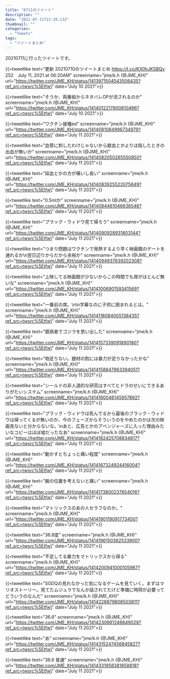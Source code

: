 ```yaml
---
title: "0711のツイート"
description: ""
date: "2021-07-11T21:20:13Z"
thumbnail: ""
categories:
  - "Tweets"
tags:
  - "ツイートまとめ"
---
```

20210711に行ったツイートです。
<!--more-->
{{<tweetlike text=\"更新 20210710のツイートまとめ https://t.co/KX0hJKSBQv 252　July 11, 2021 at 06:20AM\" screenname=\"jme/k.h (@JME_KH)\" url=\"https://twitter.com/JME_KH/status/1413971504543506435?ref_src=twsrc%5Etfw\" date=\"July 10 2021\">}}

{{<tweetlike text=\"そうか、両番組からネタバレOPが流されるのか\" screenname=\"jme/k.h (@JME_KH)\" url=\"https://twitter.com/JME_KH/status/1414012217800810496?ref_src=twsrc%5Etfw\" date=\"July 10 2021\">}}

{{<tweetlike text=\"ワクチン接種ed\" screenname=\"jme/k.h (@JME_KH)\" url=\"https://twitter.com/JME_KH/status/1414081084996734979?ref_src=twsrc%5Etfw\" date=\"July 11 2021\">}}

{{<tweetlike text=\"血管に刺したわけじゃないから献血とかよりは指したときの出血が無いか\" screenname=\"jme/k.h (@JME_KH)\" url=\"https://twitter.com/JME_KH/status/1414082050265550850?ref_src=twsrc%5Etfw\" date=\"July 11 2021\">}}

{{<tweetlike text=\"採血とかの方が痛いし長い\" screenname=\"jme/k.h (@JME_KH)\" url=\"https://twitter.com/JME_KH/status/1414083925522075649?ref_src=twsrc%5Etfw\" date=\"July 11 2021\">}}

{{<tweetlike text=\"0.5mlか\" screenname=\"jme/k.h (@JME_KH)\" url=\"https://twitter.com/JME_KH/status/1414084461046636546?ref_src=twsrc%5Etfw\" date=\"July 11 2021\">}}

{{<tweetlike text=\"ブラック・ウィドウ見て帰ろう\" screenname=\"jme/k.h (@JME_KH)\" url=\"https://twitter.com/JME_KH/status/1414090928931803144?ref_src=twsrc%5Etfw\" date=\"July 11 2021\">}}

{{<tweetlike text=\"つまり問題はワクチンで発熱するより早く映画館のゲートを通れるか\n翌日辺りからだから余裕か\" screenname=\"jme/k.h (@JME_KH)\" url=\"https://twitter.com/JME_KH/status/1414094937839202308?ref_src=twsrc%5Etfw\" date=\"July 11 2021\">}}

{{<tweetlike text=\"上映してる映画館が少ないからこの時間でも席がほとんど無いな\" screenname=\"jme/k.h (@JME_KH)\" url=\"https://twitter.com/JME_KH/status/1414100690159341569?ref_src=twsrc%5Etfw\" date=\"July 11 2021\">}}

{{<tweetlike text=\"一番前の席。\n\n字幕なのに子供に囲まれるとは。\" screenname=\"jme/k.h (@JME_KH)\" url=\"https://twitter.com/JME_KH/status/1414118084005138435?ref_src=twsrc%5Etfw\" date=\"July 11 2021\">}}

{{<tweetlike text=\"臆病者でゴジラを思い出した\" screenname=\"jme/k.h (@JME_KH)\" url=\"https://twitter.com/JME_KH/status/1414157339091890180?ref_src=twsrc%5Etfw\" date=\"July 11 2021\">}}

{{<tweetlike text=\"物足りない。題材の割には暴力が足りなかったかな\" screenname=\"jme/k.h (@JME_KH)\" url=\"https://twitter.com/JME_KH/status/1414158847963394051?ref_src=twsrc%5Etfw\" date=\"July 11 2021\">}}

{{<tweetlike text=\"シールドの非人道的な研究はすべてヒドラのせいにできるありがたいシステム\" screenname=\"jme/k.h (@JME_KH)\" url=\"https://twitter.com/JME_KH/status/1414160046145957892?ref_src=twsrc%5Etfw\" date=\"July 11 2021\">}}

{{<tweetlike text=\"ブラック・ウィドウは死んでるから最後のブラック・ウィドウは帰ってくるが無いのか、今のフェーズからそういうのをやめたのかは次の映画見ないと分からないな。\nあと、広告とかのアベンジャーズに入った理由みたいなコピーはほぼ嘘だったなあ\" screenname=\"jme/k.h (@JME_KH)\" url=\"https://twitter.com/JME_KH/status/1414162425708834817?ref_src=twsrc%5Etfw\" date=\"July 11 2021\">}}

{{<tweetlike text=\"動かすとちょっと痛い程度\" screenname=\"jme/k.h (@JME_KH)\" url=\"https://twitter.com/JME_KH/status/1414167324924416004?ref_src=twsrc%5Etfw\" date=\"July 11 2021\">}}

{{<tweetlike text=\"腕の位置を考えないと痛い\" screenname=\"jme/k.h (@JME_KH)\" url=\"https://twitter.com/JME_KH/status/1414173800237654016?ref_src=twsrc%5Etfw\" date=\"July 11 2021\">}}

{{<tweetlike text=\"マトリックスのあの人セラフなのか。\" screenname=\"jme/k.h (@JME_KH)\" url=\"https://twitter.com/JME_KH/status/1414190119091773450?ref_src=twsrc%5Etfw\" date=\"July 11 2021\">}}

{{<tweetlike text=\"36.8度\" screenname=\"jme/k.h (@JME_KH)\" url=\"https://twitter.com/JME_KH/status/1414196150362533900?ref_src=twsrc%5Etfw\" date=\"July 11 2021\">}}

{{<tweetlike text=\"不足してる暴力をマトリックスから得る\" screenname=\"jme/k.h (@JME_KH)\" url=\"https://twitter.com/JME_KH/status/1414200941000105987?ref_src=twsrc%5Etfw\" date=\"July 11 2021\">}}

{{<tweetlike text=\"SGDQの見れなかった気になるゲームを見ていく。まずはマリオストーリー。見てたムジュラでなんか話されてたけど準備に時岡が必要ってどういうのなんだ\" screenname=\"jme/k.h (@JME_KH)\" url=\"https://twitter.com/JME_KH/status/1414228879808503811?ref_src=twsrc%5Etfw\" date=\"July 11 2021\">}}

{{<tweetlike text=\"36.6\" screenname=\"jme/k.h (@JME_KH)\" url=\"https://twitter.com/JME_KH/status/1414230661246849028?ref_src=twsrc%5Etfw\" date=\"July 11 2021\">}}

{{<tweetlike text=\"あ\" screenname=\"jme/k.h (@JME_KH)\" url=\"https://twitter.com/JME_KH/status/1414315247456845827?ref_src=twsrc%5Etfw\" date=\"July 11 2021\">}}

{{<tweetlike text=\"36.6 普通\" screenname=\"jme/k.h (@JME_KH)\" url=\"https://twitter.com/JME_KH/status/1414331958381858818?ref_src=twsrc%5Etfw\" date=\"July 11 2021\">}}

